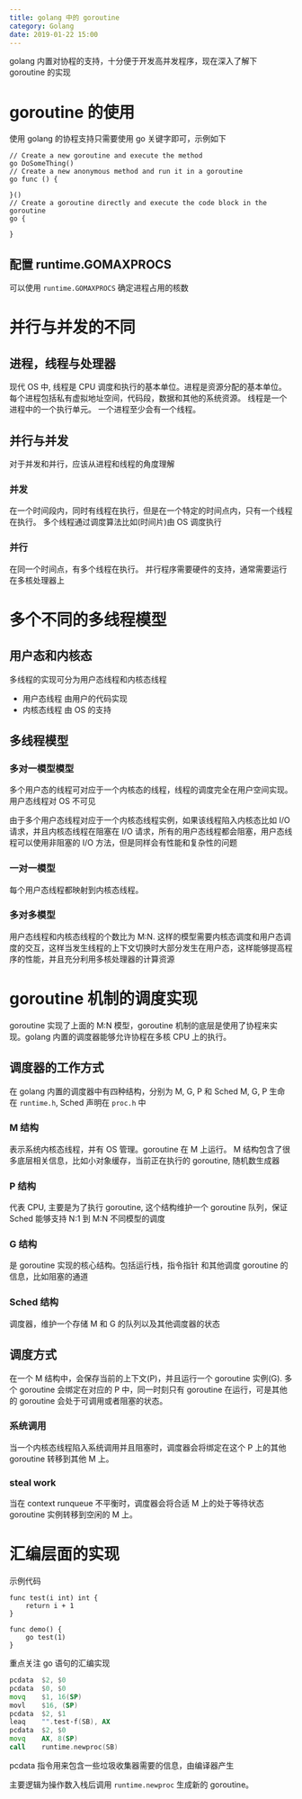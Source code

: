 ```yaml
---
title: golang 中的 goroutine
category: Golang
date: 2019-01-22 15:00
---
```


golang 内置对协程的支持，十分便于开发高并发程序，现在深入了解下 goroutine 的实现

# goroutine 的使用

使用 golang 的协程支持只需要使用 go 关键字即可，示例如下

```golang
// Create a new goroutine and execute the method
go DoSomeThing()
// Create a new anonymous method and run it in a goroutine
go func () {

}()
// Create a goroutine directly and execute the code block in the goroutine
go {

}
```

## 配置 runtime.GOMAXPROCS

可以使用 `runtime.GOMAXPROCS` 确定进程占用的核数

# 并行与并发的不同

## 进程，线程与处理器

现代 OS 中, 线程是 CPU 调度和执行的基本单位。进程是资源分配的基本单位。
每个进程包括私有虚拟地址空间，代码段，数据和其他的系统资源。
线程是一个进程中的一个执行单元。
一个进程至少会有一个线程。

## 并行与并发

对于并发和并行，应该从进程和线程的角度理解

### 并发

在一个时间段内，同时有线程在执行，但是在一个特定的时间点内，只有一个线程在执行。
多个线程通过调度算法比如(时间片)由 OS 调度执行

### 并行

在同一个时间点，有多个线程在执行。
并行程序需要硬件的支持，通常需要运行在多核处理器上

# 多个不同的多线程模型

## 用户态和内核态

多线程的实现可分为用户态线程和内核态线程

- 用户态线程
  由用户的代码实现
- 内核态线程
  由 OS 的支持

## 多线程模型

### 多对一模型模型

多个用户态的线程可对应于一个内核态的线程，线程的调度完全在用户空间实现。
用户态线程对 OS 不可见

由于多个用户态线程对应于一个内核态线程实例，如果该线程陷入内核态比如 I/O 请求，并且内核态线程在阻塞在 I/O 请求，所有的用户态线程都会阻塞，用户态线程可以使用非阻塞的 I/O 方法，但是同样会有性能和复杂性的问题

### 一对一模型

每个用户态线程都映射到内核态线程。

### 多对多模型

用户态线程和内核态线程的个数比为 M:N.
这样的模型需要内核态调度和用户态调度的交互，这样当发生线程的上下文切换时大部分发生在用户态，这样能够提高程序的性能，并且充分利用多核处理器的计算资源

# goroutine 机制的调度实现

goroutine 实现了上面的 M:N 模型，goroutine 机制的底层是使用了协程来实现。golang 内置的调度器能够允许协程在多核 CPU 上的执行。

## 调度器的工作方式

在 golang 内置的调度器中有四种结构，分别为 M, G, P 和 Sched
M, G, P 生命在 `runtime.h`, Sched 声明在 `proc.h` 中

### M 结构

表示系统内核态线程，并有 OS 管理。goroutine 在 M 上运行。
M 结构包含了很多底层相关信息，比如小对象缓存，当前正在执行的 goroutine, 随机数生成器

### P 结构

代表 CPU, 主要是为了执行 goroutine, 这个结构维护一个 goroutine 队列，保证 Sched 能够支持 N:1 到 M:N 不同模型的调度

### G 结构

是 goroutine 实现的核心结构。包括运行栈，指令指针 和其他调度 goroutine 的信息，比如阻塞的通道

### Sched 结构

调度器，维护一个存储 M 和 G 的队列以及其他调度器的状态

## 调度方式

在一个 M 结构中，会保存当前的上下文(P)，并且运行一个 goroutine 实例(G).
多个 goroutine 会绑定在对应的 P 中，同一时刻只有 goroutine 在运行，可是其他的 goroutine 会处于可调用或者阻塞的状态。

### 系统调用

当一个内核态线程陷入系统调用并且阻塞时，调度器会将绑定在这个 P 上的其他 goroutine 转移到其他 M 上。

### steal work

当在 context runqueue 不平衡时，调度器会将合适 M 上的处于等待状态 goroutine 实例转移到空闲的 M 上。

# 汇编层面的实现

示例代码

```golang
func test(i int) int {
    return i + 1
}

func demo() {
    go test(1)
}
```

重点关注 go 语句的汇编实现

```asm
pcdata  $2, $0
pcdata  $0, $0
movq    $1, 16(SP)
movl    $16, (SP)
pcdata  $2, $1
leaq    "".test·f(SB), AX
pcdata  $2, $0
movq    AX, 8(SP)
call    runtime.newproc(SB)
```

pcdata 指令用来包含一些垃圾收集器需要的信息，由编译器产生

主要逻辑为操作数入栈后调用 `runtime.newproc` 生成新的 goroutine。
